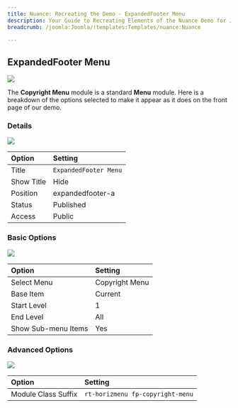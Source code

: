 ```yaml
---
title: Nuance: Recreating the Demo - ExpandedFooter Menu
description: Your Guide to Recreating Elements of the Nuance Demo for Joomla
breadcrumb: /joomla:Joomla/!templates:Templates/nuance:Nuance

---
```


ExpandedFooter Menu
-----

![][demo]

The **Copyright Menu** module is a standard **Menu** module. Here is a breakdown of the options selected to make it appear as it does on the front page of our demo.

### Details

![][demo2]

| Option      | Setting               |
| :---------- | :----------           |
| Title       | `ExpandedFooter Menu` |
| Show Title  | Hide                  |
| Position    | expandedfooter-a      |
| Status      | Published             |
| Access      | Public                |

### Basic Options

![][demo3]

| Option              | Setting        |
| :----------         | :----------    |
| Select Menu         | Copyright Menu |
| Base Item           | Current        |
| Start Level         | 1              |
| End Level           | All            |
| Show Sub-menu Items | Yes            |

### Advanced Options

![][demo4]

| Option              | Setting                          |
| :----------         | :----------                      |
| Module Class Suffix | `rt-horizmenu fp-copyright-menu` |

[demo]: assets/demo_17.jpeg
[demo2]: assets/demo_17a.jpeg
[demo3]: assets/demo_17b.jpeg
[demo4]: assets/demo_17c.jpeg
